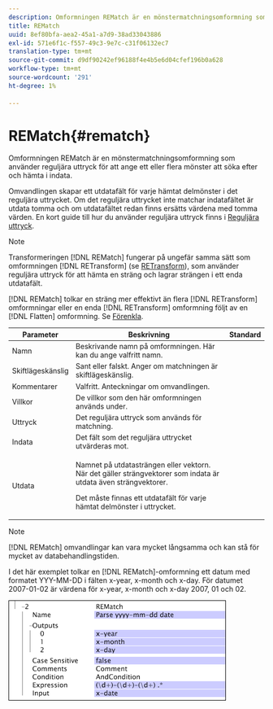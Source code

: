 ```yaml
---
description: Omformningen REMatch är en mönstermatchningsomformning som använder reguljära uttryck för att ange ett eller flera mönster att söka efter och hämta i indata.
title: REMatch
uuid: 8ef80bfa-aea2-45a1-a7d9-38ad33043886
exl-id: 571e6f1c-f557-49c3-9e7c-c31f06132ec7
translation-type: tm+mt
source-git-commit: d9df90242ef96188f4e4b5e6d04cfef196b0a628
workflow-type: tm+mt
source-wordcount: '291'
ht-degree: 1%

---
```


# REMatch{#rematch}

Omformningen REMatch är en mönstermatchningsomformning som använder reguljära uttryck för att ange ett eller flera mönster att söka efter och hämta i indata.

Omvandlingen skapar ett utdatafält för varje hämtat delmönster i det reguljära uttrycket. Om det reguljära uttrycket inte matchar indatafältet är utdata tomma och om utdatafältet redan finns ersätts värdena med tomma värden. En kort guide till hur du använder reguljära uttryck finns i [Reguljära uttryck](../../../../../home/c-dataset-const-proc/c-reg-exp.md#concept-070077baa419475094ef0469e92c5b9c).

>[!NOTE]
>
>Transformeringen [!DNL REMatch] fungerar på ungefär samma sätt som omformningen [!DNL RETransform] (se [RETransform](../../../../../home/c-dataset-const-proc/c-data-trans/c-transf-types/c-standard-transf/c-retransform.md#concept-23f80aa0bc204565b337e5c4931f6a74)), som använder reguljära uttryck för att hämta en sträng och lagrar strängen i ett enda utdatafält.

[!DNL REMatch] tolkar en sträng mer effektivt än flera  [!DNL RETransform] omformningar eller en enda  [!DNL RETransform] omformning följt av en  [!DNL Flatten] omformning. Se [Förenkla](../../../../../home/c-dataset-const-proc/c-data-trans/c-transf-types/c-standard-transf/c-flatten.md#concept-7acd351a6d2444bd960ca412ae3333ce).

<table id="table_7077578512B249E986BC79AE770CBD9A"> 
 <thead> 
  <tr> 
   <th colname="col1" class="entry"> Parameter </th> 
   <th colname="col2" class="entry"> Beskrivning </th> 
   <th colname="col3" class="entry"> Standard </th> 
  </tr> 
 </thead>
 <tbody> 
  <tr> 
   <td colname="col1"> Namn </td> 
   <td colname="col2"> Beskrivande namn på omformningen. Här kan du ange valfritt namn. </td> 
   <td colname="col3"></td> 
  </tr> 
  <tr> 
   <td colname="col1"> Skiftlägeskänslig </td> 
   <td colname="col2"> Sant eller falskt. Anger om matchningen är skiftlägeskänslig. </td> 
   <td colname="col3"></td> 
  </tr> 
  <tr> 
   <td colname="col1"> Kommentarer </td> 
   <td colname="col2"> Valfritt. Anteckningar om omvandlingen. </td> 
   <td colname="col3"></td> 
  </tr> 
  <tr> 
   <td colname="col1"> Villkor </td> 
   <td colname="col2"> De villkor som den här omformningen används under. </td> 
   <td colname="col3"></td> 
  </tr> 
  <tr> 
   <td colname="col1"> Uttryck </td> 
   <td colname="col2"> Det reguljära uttryck som används för matchning. </td> 
   <td colname="col3"></td> 
  </tr> 
  <tr> 
   <td colname="col1"> Indata </td> 
   <td colname="col2"> Det fält som det reguljära uttrycket utvärderas mot. </td> 
   <td colname="col3"></td> 
  </tr> 
  <tr> 
   <td colname="col1"> Utdata </td> 
   <td colname="col2"> <p>Namnet på utdatasträngen eller vektorn. När det gäller strängvektorer som indata är utdata även strängvektorer. </p> <p> Det måste finnas ett utdatafält för varje hämtat delmönster i uttrycket. </p> </td> 
   <td colname="col3"></td> 
  </tr> 
 </tbody> 
</table>

>[!NOTE]
>
>[!DNL REMatch] omvandlingar kan vara mycket långsamma och kan stå för mycket av databehandlingstiden.

I det här exemplet tolkar en [!DNL REMatch]-omformning ett datum med formatet YYY-MM-DD i fälten x-year, x-month och x-day. För datumet 2007-01-02 är värdena för x-year, x-month och x-day 2007, 01 och 02.

![](assets/cfg_TransformationType_REMatch.png)
